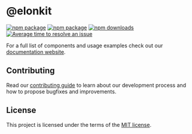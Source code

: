 # @elonkit

[![npm package](https://raw.githubusercontent.com/storybooks/brand/master/badge/badge-storybook.svg)](https://elonsoft.github.io/elonkit-react)
[![npm package](https://img.shields.io/npm/v/@elonkit/react)](https://www.npmjs.com/package/@elonkit/react)
[![npm downloads](https://img.shields.io/npm/dm/@elonkit/react)](https://www.npmjs.com/package/@elonkit/react)
[![Average time to resolve an issue](https://isitmaintained.com/badge/resolution/elonsoft/elonkit.svg)](https://isitmaintained.com/project/elonsoft/elonkit 'Average time to resolve an issue')

For a full list of components and usage examples check out our
[documentation website](https://elonsoft.github.io/elonkit-react).

## Contributing

Read our [contributing guide](/CONTRIBUTING.md) to learn about our development process and how to propose bugfixes and
improvements.

## License

This project is licensed under the terms of the [MIT license](/LICENSE).

